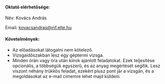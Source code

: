 #### Oktató elérhetősége:

Név: Kovács András

Email: kovacsandras@inf.elte.hu

#### Követelmények:

- Az előadásokat látogatni nem kötelező.
- Vizsgaidőszakban lesz egy géptermi vizsga. 
- Minden órán vagy óra után kiírok ajánlott feladatokat. Ezek teljesítése opcionális, a többségük egyszerű, és az anyag megértését segítik. Lesz viszont néhány trükkös feladat, ezekért plusz pont jár a vizsgán, és a megoldásokat az e-mail címemre lehet majd küldeni.
